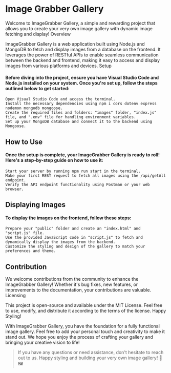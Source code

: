 # Image Grabber Gallery

Welcome to ImageGrabber Gallery, a simple and rewarding project that allows you to create your very own image gallery with dynamic image fetching and display!
Overview

ImageGrabber Gallery is a web application built using Node.js and MongoDB to fetch and display images from a database on the frontend. It leverages the power of RESTful APIs to enable seamless communication between the backend and frontend, making it easy to access and display images from various platforms and devices.
Setup

#### Before diving into the project, ensure you have Visual Studio Code and Node.js installed on your system. Once you're set up, follow the steps outlined below to get started:

    Open Visual Studio Code and access the terminal.
    Install the necessary dependencies using npm i cors dotenv express nodemon mongodb mongoose.
    Create the required files and folders: "images" folder, "index.js" file, and ".env" file for handling environment variables.
    Set up your MongoDB database and connect it to the backend using Mongoose.

## How to Use

#### Once the setup is complete, your ImageGrabber Gallery is ready to roll! Here's a step-by-step guide on how to use it:

    Start your server by running npm run start in the terminal.
    Make your first REST request to fetch all images using the /api/getAll endpoint.
    Verify the API endpoint functionality using Postman or your web browser.

## Displaying Images

#### To display the images on the frontend, follow these steps:

    Prepare your "public" folder and create an "index.html" and "script.js" file.
    Use the provided JavaScript code in "script.js" to fetch and dynamically display the images from the backend.
    Customize the styling and design of the gallery to match your preferences and theme.

## Contribution

We welcome contributions from the community to enhance the ImageGrabber Gallery! Whether it's bug fixes, new features, or improvements to the documentation, your contributions are valuable.
Licensing

This project is open-source and available under the MIT License. Feel free to use, modify, and distribute it according to the terms of the license.
Happy Styling!

With ImageGrabber Gallery, you have the foundation for a fully functional image gallery. Feel free to add your personal touch and creativity to make it stand out. We hope you enjoy the process of crafting your gallery and bringing your creative vision to life!

> If you have any questions or need assistance, don't hesitate to reach out to us. Happy styling and building your very own image gallery! 🎨🖼️
